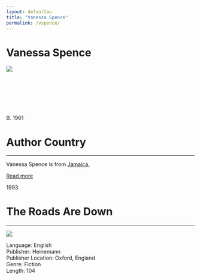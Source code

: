 ```yaml
---
layout: defaultau
title: "Vanessa Spence"
permalink: /vspence/
---
```

<!-- partial:index.partial.html -->
<div class="content">
    <h1>Vanessa Spence</h1>
    <div class="quote">
        <div><img src="https://images.squarespace-cdn.com/content/v1/5c6c7a309d41493e5e0500da/1593185429232-ULWTAOM3ZO6UBXIIUHZK/1.jpg?format=1000w" class="logo"></div>
    </div>
    <div class="timeline">
        <div style="padding-bottom:100px;"></div>
        <div class="block">
            <div class="date right"><p class="right">B. 1961</p></div>
            <div class="dot"></div>
            <div class="left first">
            <div class="author_country">
                <h1>Author Country</h1><hr>
          <div class="aclocation">   <p>Vanessa Spence is from <a href="{{ site.baseurl }}/4"> Jamaica.</a></p></div>
                  <div class="acreadmore"><a href="https://en.wikipedia.org/wiki/Vanessa_Spence" target="_blank">Read more</a></div>
            </div>
            </div>
        </div>
        <div class="block">
            <div class="date left"><p class="left">1993</p></div>
            <div class="dot"></div>
            <div class="right">
                <h1>The Roads Are Down</h1><hr>
                <p><img src="https://pictures.abebooks.com/inventory/md/md22630856994.jpg"></p>
                <p>
                Language: English<br>
                Publisher: Heinemann<br>
                Publisher Location: Oxford, England<br>
                Genre: Fiction<br>
                Length: 104<br>
                </p>
            </div>
        </div>


</div>
<!-- partial -->
  <script src='https://cdnjs.cloudflare.com/ajax/libs/jquery/3.1.1/jquery.min.js'></script><script  src="assets/js/authorscript.js"></script>
